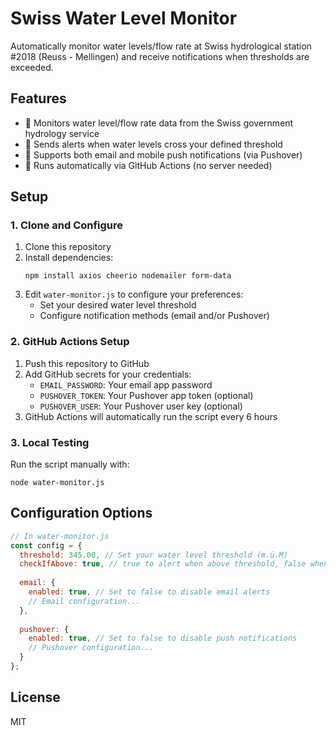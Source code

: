 # Swiss Water Level Monitor

Automatically monitor water levels/flow rate at Swiss hydrological station #2018 (Reuss - Mellingen) and receive notifications when thresholds are exceeded.

## Features

- 🌊 Monitors water level/flow rate data from the Swiss government hydrology service
- 🔔 Sends alerts when water levels cross your defined threshold
- 📱 Supports both email and mobile push notifications (via Pushover)
- 🤖 Runs automatically via GitHub Actions (no server needed)

## Setup

### 1. Clone and Configure

1. Clone this repository
2. Install dependencies:
   ```
   npm install axios cheerio nodemailer form-data
   ```
3. Edit `water-monitor.js` to configure your preferences:
   - Set your desired water level threshold
   - Configure notification methods (email and/or Pushover)

### 2. GitHub Actions Setup

1. Push this repository to GitHub
2. Add GitHub secrets for your credentials:
   - `EMAIL_PASSWORD`: Your email app password
   - `PUSHOVER_TOKEN`: Your Pushover app token (optional)
   - `PUSHOVER_USER`: Your Pushover user key (optional)
3. GitHub Actions will automatically run the script every 6 hours

### 3. Local Testing

Run the script manually with:
```
node water-monitor.js
```

## Configuration Options

```javascript
// In water-monitor.js
const config = {
  threshold: 345.00, // Set your water level threshold (m.ü.M)
  checkIfAbove: true, // true to alert when above threshold, false when below
  
  email: {
    enabled: true, // Set to false to disable email alerts
    // Email configuration...
  },
  
  pushover: {
    enabled: true, // Set to false to disable push notifications
    // Pushover configuration...
  }
};
```

## License

MIT
